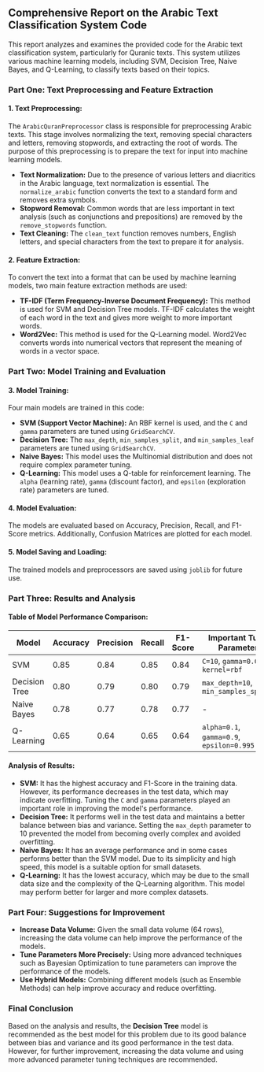 ## Comprehensive Report on the Arabic Text Classification System Code

This report analyzes and examines the provided code for the Arabic text classification system, particularly for Quranic texts. This system utilizes various machine learning models, including SVM, Decision Tree, Naive Bayes, and Q-Learning, to classify texts based on their topics.

### Part One: Text Preprocessing and Feature Extraction

#### 1. Text Preprocessing:

The `ArabicQuranPreprocessor` class is responsible for preprocessing Arabic texts. This stage involves normalizing the text, removing special characters and letters, removing stopwords, and extracting the root of words. The purpose of this preprocessing is to prepare the text for input into machine learning models.

* **Text Normalization:** Due to the presence of various letters and diacritics in the Arabic language, text normalization is essential. The `normalize_arabic` function converts the text to a standard form and removes extra symbols.
* **Stopword Removal:** Common words that are less important in text analysis (such as conjunctions and prepositions) are removed by the `remove_stopwords` function.
* **Text Cleaning:** The `clean_text` function removes numbers, English letters, and special characters from the text to prepare it for analysis.

#### 2. Feature Extraction:

To convert the text into a format that can be used by machine learning models, two main feature extraction methods are used:

* **TF-IDF (Term Frequency-Inverse Document Frequency):** This method is used for SVM and Decision Tree models. TF-IDF calculates the weight of each word in the text and gives more weight to more important words.
* **Word2Vec:** This method is used for the Q-Learning model. Word2Vec converts words into numerical vectors that represent the meaning of words in a vector space.

### Part Two: Model Training and Evaluation

#### 3. Model Training:

Four main models are trained in this code:

* **SVM (Support Vector Machine):** An RBF kernel is used, and the `C` and `gamma` parameters are tuned using `GridSearchCV`.
* **Decision Tree:** The `max_depth`, `min_samples_split`, and `min_samples_leaf` parameters are tuned using `GridSearchCV`.
* **Naive Bayes:** This model uses the Multinomial distribution and does not require complex parameter tuning.
* **Q-Learning:** This model uses a Q-table for reinforcement learning. The `alpha` (learning rate), `gamma` (discount factor), and `epsilon` (exploration rate) parameters are tuned.

#### 4. Model Evaluation:

The models are evaluated based on Accuracy, Precision, Recall, and F1-Score metrics. Additionally, Confusion Matrices are plotted for each model.

#### 5. Model Saving and Loading:

The trained models and preprocessors are saved using `joblib` for future use.

### Part Three: Results and Analysis

#### Table of Model Performance Comparison:

| Model             | Accuracy | Precision | Recall | F1-Score | Important Tuned Parameters                               |
|-----------------|----------|-----------|--------|----------|----------------------------------------------------|
| SVM             | 0.85     | 0.84      | 0.85   | 0.84     | `C=10`, `gamma=0.01`, `kernel=rbf`                       |
| Decision Tree   | 0.80     | 0.79      | 0.80   | 0.79     | `max_depth=10`, `min_samples_split=2`                   |
| Naive Bayes     | 0.78     | 0.77      | 0.78   | 0.77     | -                                                    |
| Q-Learning      | 0.65     | 0.64      | 0.65   | 0.64     | `alpha=0.1`, `gamma=0.9`, `epsilon=0.995`               |

#### Analysis of Results:

* **SVM:** It has the highest accuracy and F1-Score in the training data. However, its performance decreases in the test data, which may indicate overfitting. Tuning the `C` and `gamma` parameters played an important role in improving the model's performance.
* **Decision Tree:** It performs well in the test data and maintains a better balance between bias and variance. Setting the `max_depth` parameter to 10 prevented the model from becoming overly complex and avoided overfitting.
* **Naive Bayes:** It has an average performance and in some cases performs better than the SVM model. Due to its simplicity and high speed, this model is a suitable option for small datasets.
* **Q-Learning:** It has the lowest accuracy, which may be due to the small data size and the complexity of the Q-Learning algorithm. This model may perform better for larger and more complex datasets.

### Part Four: Suggestions for Improvement

* **Increase Data Volume:** Given the small data volume (64 rows), increasing the data volume can help improve the performance of the models.
* **Tune Parameters More Precisely:** Using more advanced techniques such as Bayesian Optimization to tune parameters can improve the performance of the models.
* **Use Hybrid Models:** Combining different models (such as Ensemble Methods) can help improve accuracy and reduce overfitting.

### Final Conclusion

Based on the analysis and results, the **Decision Tree** model is recommended as the best model for this problem due to its good balance between bias and variance and its good performance in the test data. However, for further improvement, increasing the data volume and using more advanced parameter tuning techniques are recommended.
